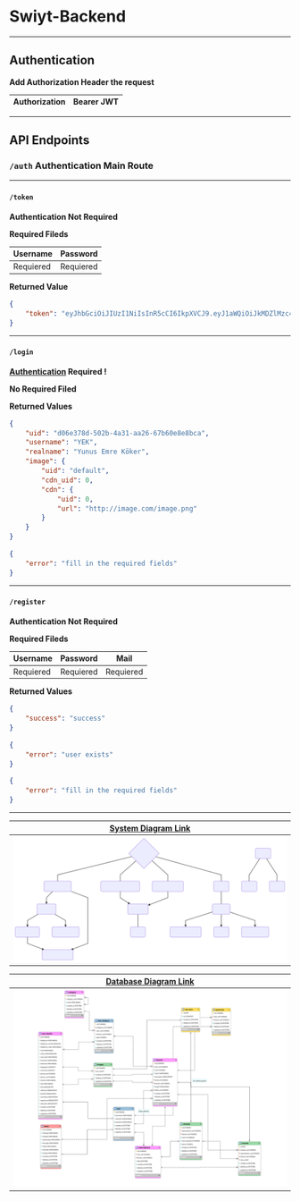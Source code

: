 # Swiyt-Backend



---
## Authentication

**Add Authorization Header the request**

|Authorization|Bearer JWT|
|-|-|

---
## API Endpoints
### `/auth` Authentication Main Route
---
#### `/token`
**Authentication Not Required**

**Required Fileds**

|Username|Password|
|--|--|
|Requiered|Requiered|

**Returned Value**

```json
{
    "token": "eyJhbGciOiJIUzI1NiIsInR5cCI6IkpXVCJ9.eyJ1aWQiOiJkMDZlMzc4ZC01MDJiLTRhMzEtYWEyNi02N2I2MGU4ZThiY2EiLCJpYXQiOjE1Njc0MzU1ODB9.GWA9jPDy8DcYsg7hhNgP_biyDqB899eh7qB8SVBtpw0"
}
```
---
#### `/login`
**[Authentication] Required !**

**No Required Filed**

**Returned Values**

```json
{
    "uid": "d06e378d-502b-4a31-aa26-67b60e8e8bca",
    "username": "YEK",
    "realname": "Yunus Emre Köker",
    "image": {
        "uid": "default",
        "cdn_uid": 0,
        "cdn": {
            "uid": 0,
            "url": "http://image.com/image.png"
        }
    }
}
```
```json
{
    "error": "fill in the required fields"
}
```
---
#### `/register`
**Authentication Not Required**

**Required Fileds**

|Username|Password|Mail|
|--|--|--|
|Requiered|Requiered|Requiered|

**Returned Values**

```json
{
    "success": "success"
}
```
```json
{
    "error": "user exists"
}
```
```json
{
    "error": "fill in the required fields"
}
```
---

|[System Diagram Link][System Diagram]|
|-------|
|[![System Diagram](/doc/diagram-01.svg "System Diagram")][System Diagram]|

|[Database Diagram Link][Database Diagram]|
|-------|
|[![Database Diagram](doc/database.svg "Database Diagram")][Database Diagram]|



[System Diagram]: <https://bit.ly/2ls3TlU>
[Database Diagram]: <https://i.hizliresim.com/5Nnnrz.png>
[Authentication]: <#authentication>
